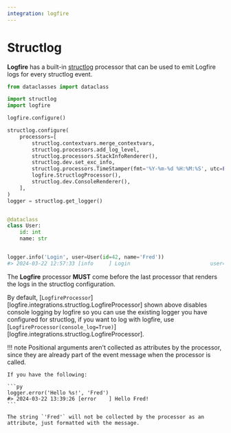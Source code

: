 ```yaml
---
integration: logfire
---
```


# Structlog

**Logfire** has a built-in [structlog][structlog] processor that can be used to emit Logfire logs for every structlog event.

```py title="main.py" hl_lines="6 15"
from dataclasses import dataclass

import structlog
import logfire

logfire.configure()

structlog.configure(
    processors=[
        structlog.contextvars.merge_contextvars,
        structlog.processors.add_log_level,
        structlog.processors.StackInfoRenderer(),
        structlog.dev.set_exc_info,
        structlog.processors.TimeStamper(fmt='%Y-%m-%d %H:%M:%S', utc=False),
        logfire.StructlogProcessor(),
        structlog.dev.ConsoleRenderer(),
    ],
)
logger = structlog.get_logger()


@dataclass
class User:
    id: int
    name: str


logger.info('Login', user=User(id=42, name='Fred'))
#> 2024-03-22 12:57:33 [info     ] Login                          user=User(id=42, name='Fred')
```

The **Logfire** processor **MUST** come before the last processor that renders the logs in the structlog configuration.

By default, [`LogfireProcessor`][logfire.integrations.structlog.LogfireProcessor] shown above
disables console logging by logfire so you can use the existing logger you have configured for structlog, if you
want to log with logfire, use [`LogfireProcessor(console_log=True)`][logfire.integrations.structlog.LogfireProcessor].

!!! note
    Positional arguments aren't collected as attributes by the processor, since they are already part of the event
    message when the processor is called.

    If you have the following:

    ```py
    logger.error('Hello %s!', 'Fred')
    #> 2024-03-22 13:39:26 [error    ] Hello Fred!
    ```

    The string `'Fred'` will not be collected by the processor as an attribute, just formatted with the message.

[structlog]: https://www.structlog.org/en/stable/

